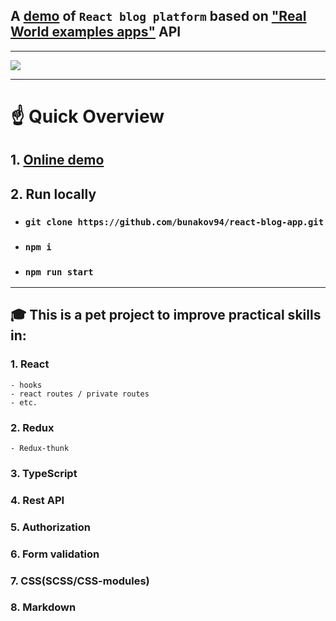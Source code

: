 ## A [demo](https://react-blog-app-five.vercel.app/) of `React blog platform` based on ["Real World examples apps"](https://github.com/gothinkster/realworld) API

---

![](src/assets/images/preview.gif)

---
# ☝ Quick Overview
## 1. [Online demo](https://react-blog-app-five.vercel.app/)
## 2. Run locally
   - ### `git clone https://github.com/bunakov94/react-blog-app.git`
   - ### `npm i`
   - ### `npm run start`
---
## 🎓 This is a pet project to improve practical skills in:
### 1. React
    - hooks
    - react routes / private routes
    - etc.
### 2. Redux
    - Redux-thunk
### 3. TypeScript
### 4. Rest API
### 5. Authorization
### 6. Form validation
### 7. CSS(SCSS/CSS-modules)
### 8. Markdown
